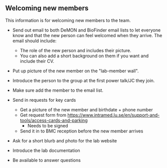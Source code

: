 ## Welcoming new members

This information is for welcoming new members to the team. 

- Send out email to both DeMON and BioFinder email lists to let everyone know and that the new person can feel welcomed when they arrive. The email should include:
    - The role of the new person and includes their picture.
    - You can also add a short background on them if you want and include their CV. 

- Put up picture of the new member on the "lab-member wall". 

- Introduce the person to the group at the first power talk/JC they join. 

- Make sure add the member to the email list.  

- Send in requests for key cards
    - Get a picture of the new member and birthdate + phone number
    - Get request form from https://www.intramed.lu.se/en/support-and-tools/access-cards-and-parking
        - Needs to be signed
    - Send it in to BMC reception before the new member arrives

- Ask for a short blurb and photo for the lab website

- Introduce the lab documentation

- Be available to answer questions